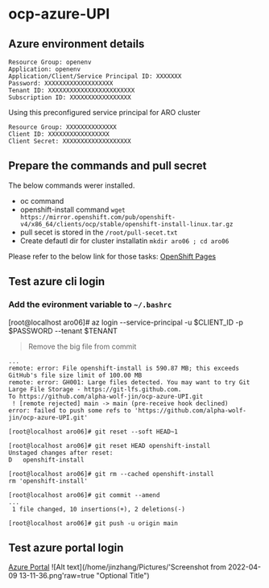 # ocp-azure-UPI

## Azure environment details

```
Resource Group: openenv
Application: openenv
Application/Client/Service Principal ID: XXXXXXX
Password: XXXXXXXXXXXXXXXXXXX
Tenant ID: XXXXXXXXXXXXXXXXXXXXXXXX
Subscription ID: XXXXXXXXXXXXXXXXX
```

Using this preconfigured service principal for ARO cluster
```
Resource Group: XXXXXXXXXXXXXX
Client ID: XXXXXXXXXXXXXXXXX
Client Secret: XXXXXXXXXXXXXXXXXXX
```


## Prepare the commands and pull secret

The below commands werer installed.
- oc command
- openshift-install command 
  `wget https://mirror.openshift.com/pub/openshift-v4/x86_64/clients/ocp/stable/openshift-install-linux.tar.gz`
- pull secet is stored in the `/root/pull-secet.txt`
- Create defautl dir for cluster installatin `mkdir aro06 ; cd aro06`

Please refer to the below link for those tasks:
[OpenShift Pages](https://docs.openshift.com/container-platform/4.10/installing/installing_azure/installing-azure-user-infra.html)

## Test azure cli login

### Add the evironment variable to `~/.bashrc`

[root@localhost aro06]# az login --service-principal -u $CLIENT_ID -p $PASSWORD --tenant $TENANT

> Remove the big file from commit
```
...
remote: error: File openshift-install is 590.87 MB; this exceeds GitHub's file size limit of 100.00 MB
remote: error: GH001: Large files detected. You may want to try Git Large File Storage - https://git-lfs.github.com.
To https://github.com/alpha-wolf-jin/ocp-azure-UPI.git
 ! [remote rejected] main -> main (pre-receive hook declined)
error: failed to push some refs to 'https://github.com/alpha-wolf-jin/ocp-azure-UPI.git'

[root@localhost aro06]# git reset --soft HEAD~1

[root@localhost aro06]# git reset HEAD openshift-install
Unstaged changes after reset:
D	openshift-install

[root@localhost aro06]# git rm --cached openshift-install
rm 'openshift-install'

[root@localhost aro06]# git commit --amend
...
 1 file changed, 10 insertions(+), 2 deletions(-)

[root@localhost aro06]# git push -u origin main
```


## Test azure portal login


[Azure Portal]()
![Alt text](/home/jinzhang/Pictures/'Screenshot from 2022-04-09 13-11-36.png'raw=true "Optional Title")

